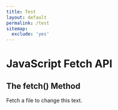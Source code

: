 ```yaml
---
title: Test
layout: default
permalink: /test
sitemap:
  exclude: 'yes'
---
```


# JavaScript Fetch API
## The fetch() Method
<p id="demo">Fetch a file to change this text.</p>

<script src="https://ajax.googleapis.com/ajax/libs/jquery/1.12.0/jquery.min.js"></script>
<script>
  $(document).ready(function() {
    $.get("http://jsonplaceholder.typicode.com/users", function(data, status){
    alert("Data: " + data + "\nStatus: " + status);
  });
  });
</script>
